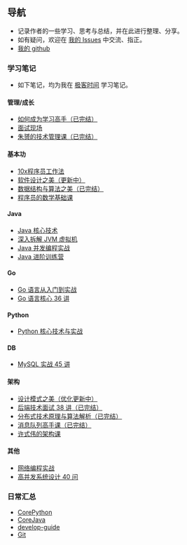 ## 导航

-   记录作者的一些学习、思考与总结，并在此进行整理、分享。
-   如有疑问，欢迎在 [我的 Issues](https://github.com/wtfocus/wtfocus.github.io/issues) 中交流、指正。
-   [我的 github](https://github.com/wtfocus/wtfocus.github.io)

### 学习笔记

-   如下笔记，均为我在 [极客时间](https://time.geekbang.org/) 学习笔记。

#### 管理/成长

-   [如何成为学习高手（已完结）]()
-   [面试现场]()
-   [朱赟的技术管理课（已完结）]()
#### 基本功

-   [10x程序员工作法](https://github.com/wtfocus/geek-basic-notes/tree/master/10x%E7%A8%8B%E5%BA%8F%E5%91%98%E5%B7%A5%E4%BD%9C%E6%B3%95)
-   [软件设计之美（更新中）](https://github.com/wtfocus/geek-basic-notes/tree/master/%E8%BD%AF%E4%BB%B6%E8%AE%BE%E8%AE%A1%E4%B9%8B%E7%BE%8E)
-   [数据结构与算法之美（已完结）](https://github.com/wtfocus/geek-basic-notes/tree/master/%E6%95%B0%E6%8D%AE%E7%BB%93%E6%9E%84%E4%B8%8E%E7%AE%97%E6%B3%95%E4%B9%8B%E7%BE%8E#readme)
-   [程序员的数学基础课](https://github.com/wtfocus/geek-notes/tree/master/%E7%A8%8B%E5%BA%8F%E5%91%98%E7%9A%84%E6%95%B0%E5%AD%A6%E5%9F%BA%E7%A1%80%E8%AF%BE)

#### Java

-   [Java 核心技术](https://github.com/wtfocus/geek-java-notes/tree/master/Java%20%E6%A0%B8%E5%BF%83%E6%8A%80%E6%9C%AF)
-   [深入拆解 JVM 虚拟机](https://github.com/wtfocus/geek-java-notes/tree/master/%E6%B7%B1%E5%85%A5%E6%8B%86%E8%A7%A3%20JVM%20%E8%99%9A%E6%8B%9F%E6%9C%BA)
-   [Java 并发编程实战](https://github.com/wtfocus/geek-java-notes/tree/master/Java%20%E5%B9%B6%E5%8F%91%E7%BC%96%E7%A8%8B%E5%AE%9E%E6%88%98)
-   [Java 进阶训练营](https://github.com/wtfocus/geek-java-notes/blob/master/Java%20%E8%AE%AD%E7%BB%83%E8%90%A5/README.md)

#### Go

-   [Go 语言从入门到实战](https://github.com/wtfocus/geek-go-notes/tree/main/Go%20%E8%AF%AD%E8%A8%80%E4%BB%8E%E5%85%A5%E9%97%A8%E5%88%B0%E5%AE%9E%E6%88%98)
-   [Go 语言核心 36 讲](https://github.com/wtfocus/geek-go-notes/blob/main/Go%E8%AF%AD%E8%A8%80%E6%A0%B8%E5%BF%8336%E8%AE%B2/README.md)

#### Python

-   [Python 核心技术与实战](https://github.com/wtfocus/geek-notes/tree/master/Python%20%E6%A0%B8%E5%BF%83%E6%8A%80%E6%9C%AF%E4%B8%8E%E5%AE%9E%E6%88%98)

#### DB

-   [MySQL 实战 45 讲](https://github.com/wtfocus/geek-architecture-notes/tree/master/MySQL%E5%AE%9E%E6%88%98%2045%20%E8%AE%B2)

#### 架构

-   [设计模式之美（优化更新中）](https://github.com/wtfocus/geek-architecture-notes/tree/master/%E8%AE%BE%E8%AE%A1%E6%A8%A1%E5%BC%8F%E4%B9%8B%E7%BE%8E)
-   [后端技术面试 38 讲（已完结）](https://github.com/wtfocus/geek-architecture-notes/tree/master/%E5%90%8E%E7%AB%AF%E6%8A%80%E6%9C%AF%E9%9D%A2%E8%AF%95%2038%20%E8%AE%B2)
-   [分布式技术原理与算法解析（已完结）](https://github.com/wtfocus/geek-architecture-notes/tree/master/%E5%88%86%E5%B8%83%E5%BC%8F%E6%8A%80%E6%9C%AF%E5%8E%9F%E7%90%86%E4%B8%8E%E7%AE%97%E6%B3%95%E8%A7%A3%E6%9E%90)
-   [消息队列高手课（已完结）](https://github.com/wtfocus/geek-architecture-notes/tree/master/%E6%B6%88%E6%81%AF%E9%98%9F%E5%88%97%E9%AB%98%E6%89%8B%E8%AF%BE)
-   [许式伟的架构课](https://github.com/wtfocus/geek-notes/tree/master/%E8%AE%B8%E5%BC%8F%E4%BC%9F%E7%9A%84%E6%9E%B6%E6%9E%84%E8%AF%BE)

#### 其他

-   [网络编程实战](https://github.com/wtfocus/geek-concurrent-notes/tree/master/%E7%BD%91%E7%BB%9C%E7%BC%96%E7%A8%8B%E5%AE%9E%E6%88%98)
-   [高并发系统设计 40 问](https://github.com/wtfocus/geek-concurrent-notes/tree/master/%E9%AB%98%E5%B9%B6%E5%8F%91%E7%B3%BB%E7%BB%9F%E8%AE%BE%E8%AE%A140%E9%97%AE)

### 日常汇总

-   [CorePython](https://github.com/wtfocus/work-summary/tree/master/CorePython)
-   [CoreJava](https://github.com/wtfocus/work-summary/tree/master/CoreJava)
-   [develop-guide](https://github.com/wtfocus/work-summary/tree/master/develop-guide)
-   [Git](https://github.com/wtfocus/work-summary/tree/master/Git)